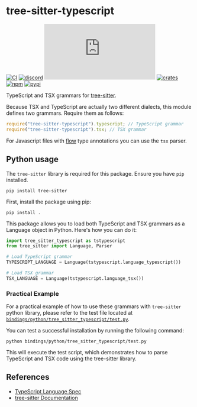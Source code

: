# tree-sitter-typescript

[![CI][ci]](https://github.com/tree-sitter/tree-sitter-typescript/actions/workflows/ci.yml)
[![discord][discord]](https://discord.gg/w7nTvsVJhm)
[![matrix][matrix]](https://matrix.to/#/#tree-sitter-chat:matrix.org)
[![crates][crates]](https://crates.io/crates/tree-sitter-typescript)
[![npm][npm]](https://www.npmjs.com/package/tree-sitter-typescript)
[![pypi][pypi]](https://pypi.org/project/tree-sitter-typescript)

TypeScript and TSX grammars for [tree-sitter][].

Because TSX and TypeScript are actually two different dialects, this module defines two grammars. Require them as follows:

```js
require("tree-sitter-typescript").typescript; // TypeScript grammar
require("tree-sitter-typescript").tsx; // TSX grammar
```

For Javascript files with [flow] type annotations you can use the `tsx` parser.

[tree-sitter]: https://github.com/tree-sitter/tree-sitter
[flow]: https://flow.org/en/

## Python usage

The `tree-sitter` library is required for this package. Ensure you have `pip` installed.

```console
pip install tree-sitter
```

First, install the package using pip:
```console
pip install .
```

This package allows you to load both TypeScript and TSX grammars as a Language object in Python. Here's how you can do it:

```python
import tree_sitter_typescript as tstypescript
from tree_sitter import Language, Parser

# Load TypeScript grammar
TYPESCRIPT_LANGUAGE = Language(tstypescript.language_typescript())

# Load TSX grammar
TSX_LANGUAGE = Language(tstypescript.language_tsx())
```

### Practical Example
For a practical example of how to use these grammars with `tree-sitter` python library, please refer to the test file located at [`bindings/python/tree_sitter_typescript/test.py`](bindings/python/tree_sitter_typescript/test.py).

You can test a successful installation by running the following command:

```console
python bindings/python/tree_sitter_typescript/test.py
```
This will execute the test script, which demonstrates how to parse TypeScript and TSX code using the tree-sitter library.

## References

- [TypeScript Language Spec](https://github.com/microsoft/TypeScript/blob/main/doc/spec-ARCHIVED.md)
- [tree-sitter Documentation](https://tree-sitter.github.io/tree-sitter/)

[ci]: https://img.shields.io/github/actions/workflow/status/tree-sitter/tree-sitter-typescript/ci.yml?logo=github&label=CI
[discord]: https://img.shields.io/discord/1063097320771698699?logo=discord&label=discord
[matrix]: https://img.shields.io/matrix/tree-sitter-chat%3Amatrix.org?logo=matrix&label=matrix
[npm]: https://img.shields.io/npm/v/tree-sitter-typescript?logo=npm
[crates]: https://img.shields.io/crates/v/tree-sitter-typescript?logo=rust
[pypi]: https://img.shields.io/pypi/v/tree-sitter-typescript?logo=pypi&logoColor=ffd242
